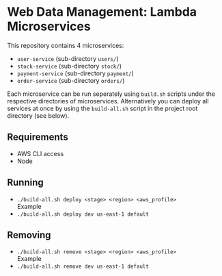 # Web Data Management: Lambda Microservices
This repository contains 4 microservices:
* `user-service` (sub-directory `users/`)
* `stock-service` (sub-directory `stock/`)
* `payment-service` (sub-directory `payment/`)
* `order-service` (sub-directory `orders/`)
  
Each microservice can be run seperately using `build.sh` scripts under the respective directories of microservices.
Alternatively you can deploy all services at once by using the `build-all.sh` script in the 
project root directory (see below).
## Requirements
* AWS CLI access
* Node
## Running
* `./build-all.sh deploy <stage> <region> <aws_profile>`  
Example  
* `./build-all.sh deploy dev us-east-1 default`
## Removing
* `./build-all.sh remove <stage> <region> <aws_profile>`  
Example  
* `./build-all.sh remove dev us-east-1 default`